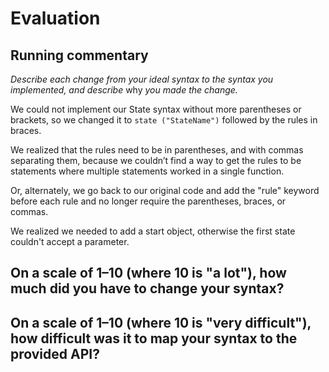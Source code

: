 # Evaluation

## Running commentary

_Describe each change from your ideal syntax to the syntax you implemented, and
describe_ why _you made the change._

We could not implement our State syntax without more parentheses or brackets, so we changed it to `state ("StateName")` followed by the rules in braces.

We realized that the rules need to be in parentheses, and with commas separating them, because we couldn’t find a way to get the rules to be statements where multiple statements worked in a single function.

Or, alternately, we go back to our original code and add the "rule" keyword before each rule and no longer require the parentheses, braces, or commas.

We realized we needed to add a start object, otherwise the first state couldn't accept a parameter.



## On a scale of 1–10 (where 10 is "a lot"), how much did you have to change your syntax? 

## On a scale of 1–10 (where 10 is "very difficult"), how difficult was it to map your syntax to the provided API?

